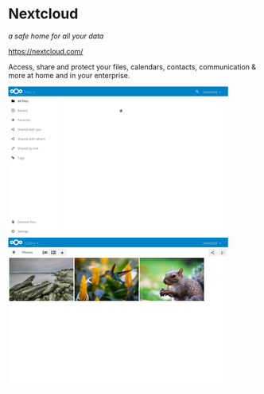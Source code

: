 # Nextcloud
_a safe home for all your data_

https://nextcloud.com/

Access, share and protect your files, calendars, contacts, communication & more at home and in your enterprise.

[![](screenshots/0_nextcloud_files_small.png)](screenshots/0_nextcloud_files.png) [![](screenshots/1_nextcloud_gallery_small.png)](screenshots/1_nextcloud_gallery.png)
